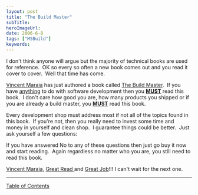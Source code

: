 ```yaml
---
layout: post 
title: "The Build Master"
subTitle: 
heroImageUrl: 
date: 2006-6-8
tags: ["MSBuild"]
keywords: 
---
```


I don't think anyone will argue but the majority of technical books are used for reference.&nbsp; OK so every so often a new book comes out and you read it cover to cover.&nbsp; Well that time has come.&nbsp; 

[Vincent Maraia](http://blogs.msdn.com/vincem) has just authored a book called [The Build Master](http://www.bookpool.com/ss?qs=0321332059).&nbsp; If you have <U>anything</U> to do with software development then you **<U>MUST</U>** read this book.&nbsp; I don't care how good you are, how many products you shipped or if you are already a build master, you **<U>MUST</U>** read this book.

Every development shop must address most if not all of the topics found in this book.&nbsp; If you're not, then you really need to invest some time and money in yourself and clean shop.&nbsp; I guarantee things could be better.&nbsp; Just ask yourself a few questions:

If you have answered No to any of these questions then just go buy it now and start reading.&nbsp; Again regardless no matter who you are, you still need to read this book.

[Vincent Maraia](http://blogs.msdn.com/vincem), <U>Great Read </U>and <U>Great Job</U>!!! I&nbsp;can't wait for the next one.

<U>

* * *

</U>

<U>Table of Contents</U>